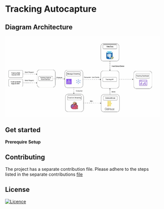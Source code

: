 # Tracking Autocapture

## Diagram Architecture

<div align="center">
    <img align="center" src="./assets/tracking-capture.gif" alt="drawing" width="1000"/>
</div>

## Get started
**Prerequire**
**Setup**

## Contributing
The project has a separate contribution file. Please adhere to the steps listed in the separate contributions [file](./CONTRIBUTING.md)

## License
[![Licence](https://img.shields.io/github/license/Ileriayo/markdown-badges?style=for-the-badge)](./LICENSE)